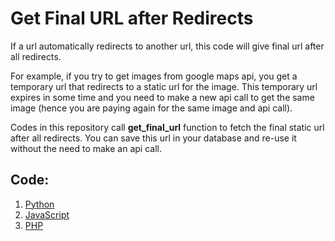 # Get Final URL after Redirects
If a url automatically redirects to another url, this code will give final url after all redirects. 

For example, if you try to get images from google maps api, you get a temporary url that redirects to a static url for the image. This temporary url expires in some time and you need to make a new api call to get the same image (hence you are paying again for the same image and api call). 

Codes in this repository call **get_final_url** function to fetch the final static url after all redirects. You can save this url in your database and re-use it without the need to make an api call.



## Code:
 1. [Python](/python_code.py)
 2. [JavaScript](/javascript_code.js)
 3. [PHP](/php_code.php)


